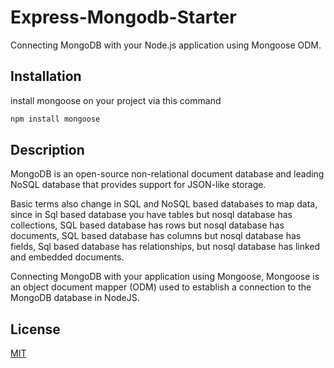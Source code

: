 # Express-Mongodb-Starter
Connecting MongoDB with your Node.js application using Mongoose ODM.

## Installation
install mongoose on your project via this command 

```bash
npm install mongoose
```
## Description
MongoDB is an open-source non-relational document database and leading NoSQL database that provides support for JSON-like storage.

Basic terms also change in SQL and NoSQL based databases to map data, since in Sql based database you have tables but nosql database has collections, SQL based database has rows but nosql database has documents, SQL based database has columns but nosql database has fields, Sql based database has relationships, but nosql database has linked and embedded documents. 

Connecting MongoDB with your application using Mongoose, Mongoose is an object document mapper (ODM) used to establish a connection to the MongoDB database in NodeJS. 

## License
[MIT](https://choosealicense.com/licenses/mit/)
